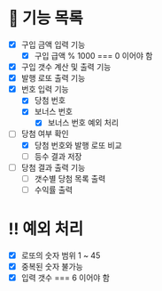 # 💸 기능 목록

- [x] 구입 금액 입력 기능
  - [x] 구입 급액 % 1000 === 0 이어야 함
- [x] 구입 갯수 계산 및 출력 기능
- [x] 발행 로또 출력 기능
- [x] 번호 입력 기능
  - [x] 당첨 번호
  - [x] 보너스 번호
    - [x] 보너스 번호 예외 처리
- [ ] 당첨 여부 확인
    -[x] 당첨 번호와 발행 로또 비교
    -[ ] 등수 결과 저장
- [ ] 당첨 결과 출력 기능
  - [ ] 갯수별 당첨 목록 출력
  - [ ] 수익률 출력

# ‼️ 예외 처리

- [x] 로또의 숫자 범위 1 ~ 45
- [x] 중복된 숫자 불가능
- [x] 입력 갯수 === 6 이어야 함
